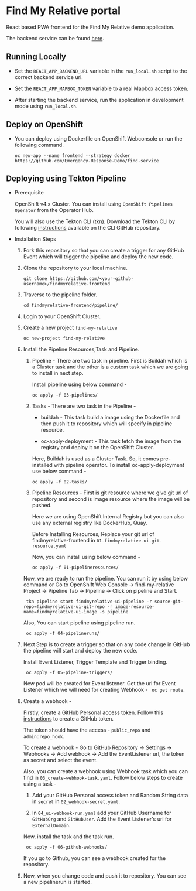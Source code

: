 # Find My Relative portal

React based PWA frontend for the Find My Relative demo application.

The backend service can be found [here](https://github.com/Emergency-Response-Demo/find-service).

## Running Locally

* Set the `REACT_APP_BACKEND_URL` variable in the `run_local.sh` script to the correct backend service url.

* Set the `REACT_APP_MAPBOX_TOKEN` variable to a real Mapbox access token.

* After starting the backend service, run the application in development mode using `run_local.sh`.

## Deploy on OpenShift

* You can deploy using Dockerfile on OpenShift Webconsole or run the following command.
  
  `oc new-app --name frontend --strategy docker https://github.com/Emergency-Response-Demo/find-service`

## Deploying using Tekton Pipeline

* Prerequisite

    OpenShift v4.x Cluster. You can install using `OpenShift Pipelines Operator` from the Operator Hub.
    
    You will also use the Tekton CLI (tkn). Download the Tekton CLI by following [instructions](https://github.com/tektoncd/cli#installing-tkn) available on the CLI GitHub repository.

* Installation Steps

    1. Fork this repository so that you can create a trigger for any GitHub Event which will trigger the pipeline and deploy the new code.
    
    2. Clone the repository to your local machine.
    
        `git clone https://github.com/<your-github-username>/findmyrelative-frontend`
    
    3. Traverse to the pipeline folder.
    
        `cd findmyrelative-frontend/pipeline/`
        
    4. Login to your OpenShift Cluster.
    
    5. Create a new project `find-my-relative`
    
        `oc new-project find-my-relative`
    
    6. Install the Pipeline Resources,Task and Pipeline.
    
        1. Pipeline - There are two task in pipeline. First is Buildah which is a Cluster task and the other is a custom task which we are going to install in next step.
        
            Install pipeline using below command - 
        
            ` oc apply -f 03-pipelines/ `
         
        2. Tasks - There are two task in the Pipeline - 
            
            - buildah - This task build a image using the Dockerfile and then push it to repository which will specify in pipeline resource.
            
            - oc-apply-deployment - This task fetch the image from the registry and deploy it on the OpenShift Cluster.
            
            Here, Buildah is used as a Cluster Task. So, it comes pre-installed with pipeline operator. To install oc-apply-deployment use below command -
            
            `oc apply -f 02-tasks/`
        
        3. Pipeline Resources - First is git resource where we give git url of repository and second is image resource where the image will be pushed.
        
            Here we are using OpenShift Internal Registry but you can also use any external registry like DockerHub, Quay. 
            
            Before Installing Resources, Replace your git url of findmyrelative-frontend in `01-findmyrelative-ui-git-resource.yaml`
            
            Now, you can install using below command - 
            
            `oc apply -f 01-pipelineresources/` 
        
        Now, we are ready to run the pipeline. You can run it by using below command or Go to OpenShift Web Console -> find-my-relative Project -> Pipeline Tab -> Pipeline -> Click on pipeline and Start.
        
        ` tkn pipeline start findmyrelative-ui-pipeline -r source-git-repo=findmyrelative-ui-git-repo -r image-resource-name=findmyrelative-ui-image -s pipeline`  
        
        Also, You can start pipeline using pipeline run.      
        
        ` oc apply -f 04-pipelineruns/`
              
    7. Next Step is to create a trigger so that on any code change in GitHub the pipeline will start and deploy the new code. 
         
        Install Event Listener, Trigger Template and Trigger binding.
        
        ` oc apply -f 05-pipeline-triggers/`
        
        New pod will be created for Event listener. Get the url for Event Listener which we will need for creating Webhook - ` oc get route`.
    
    8. Create a webhook  -
    
        Firstly, create a GitHub Personal access token. Follow this [instructions](https://help.github.com/en/github/authenticating-to-github/creating-a-personal-access-token-for-the-command-line#creating-a-token) to create a GitHub token.
        
        The token should have the access - `public_repo`  and `admin:repo_hook`.  
        
        To create a webhook - Go to GitHub Repository -> Settings -> Webhooks -> Add webhook -> Add the EventListener url, the token as secret and select the event.
        
        Also, you can create a webhook using Webhook task which you can find in `03_create-webhook-task.yaml`. Follow below steps to create using a task - 
        
          1. Add your GitHub Personal access token and Random String data in `secret` in `02_webhook-secret.yaml`.
       
          2. In `04_ui-webhook-run.yaml` add your GitHub Username for `GitHubOrg` and `GitHubUser`. Add the Event Listener's url for `ExternalDomain`.
        
        Now, install the task and the task run.
        
        ` oc apply -f 06-github-webhooks/`
        
        If you go to Github, you can see a webhook created for the repository.   
        
    9. Now, when you change code and push it to repository. You can see a new pipelinerun is started.              
        

